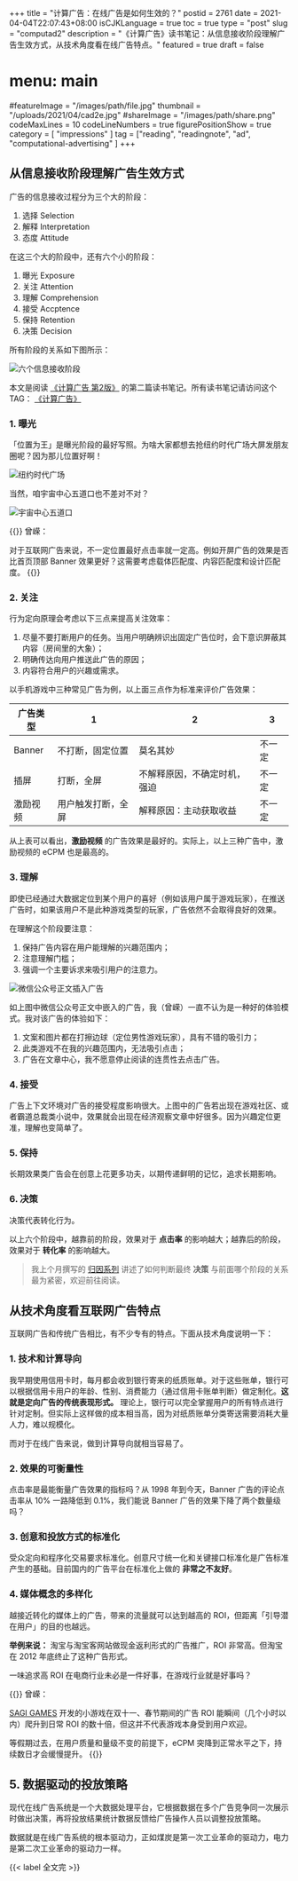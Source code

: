 +++
title = "计算广告：在线广告是如何生效的？"
postid = 2761
date = 2021-04-04T22:07:43+08:00
isCJKLanguage = true
toc = true
type = "post"
slug = "computad2"
description = "《计算广告》读书笔记：从信息接收阶段理解广告生效方式，从技术角度看在线广告特点。"
featured = true
draft = false
# menu: main
#featureImage = "/images/path/file.jpg"
thumbnail = "/uploads/2021/04/cad2e.jpg"
#shareImage = "/images/path/share.png"
codeMaxLines = 10
codeLineNumbers = true
figurePositionShow = true
category = [ "impressions" ]
tag = ["reading", "readingnote", "ad", "computational-advertising" ]
+++

## 从信息接收阶段理解广告生效方式

广告的信息接收过程分为三个大的阶段：

1. 选择 Selection
2. 解释 Interpretation
3. 态度 Attitude

在这三个大的阶段中，还有六个小的阶段：

1. 曝光 Exposure
2. 关注 Attention
3. 理解 Comprehension
4. 接受 Accptence
5. 保持 Retention
6. 决策 Decision

所有阶段的关系如下图所示： <!--more-->

![六个信息接收阶段](/uploads/2021/04/cad2a.png)


本文是阅读 [《计算广告 第2版》][book] 的第二篇读书笔记。所有读书笔记请访问这个 TAG： [《计算广告》](/tag/computational-advertising/)

### 1. 曝光

「位置为王」是曝光阶段的最好写照。为啥大家都想去抢纽约时代广场大屏发朋友圈呢？因为那儿位置好啊！

![纽约时代广场](/uploads/2021/04/cad2b.png)

当然，咱宇宙中心五道口也不差对不对？

![宇宙中心五道口](/uploads/2021/04/cad2c.png)

{{<alert>}}
曾嵘：

对于互联网广告来说，不一定位置最好点击率就一定高。例如开屏广告的效果是否比首页顶部 Banner 效果更好？这需要考虑载体匹配度、内容匹配度和设计匹配度。
{{</alert>}}

### 2. 关注

行为定向原理会考虑以下三点来提高关注效率：

1. 尽量不要打断用户的任务。当用户明确辨识出固定广告位时，会下意识屏蔽其内容（房间里的大象）；
2. 明确传达向用户推送此广告的原因；
3. 内容符合用户的兴趣或需求。

以手机游戏中三种常见广告为例，以上面三点作为标准来评价广告效果：

|广告类型|1|2|3|
|---|---|---|---|
|Banner|不打断，固定位置|莫名其妙|不一定|
|插屏|打断，全屏|不解释原因，不确定时机，强迫|不一定|
|激励视频|用户触发打断，全屏|解释原因：主动获取收益|不一定|

从上表可以看出，**激励视频** 的广告效果是最好的。实际上，以上三种广告中，激励视频的 eCPM 也是最高的。

### 3. 理解

即使已经通过大数据定位到某个用户的喜好（例如该用户属于游戏玩家），在推送广告时，如果该用户不是此种游戏类型的玩家，广告依然不会取得良好的效果。

在理解这个阶段要注意：

1. 保持广告内容在用户能理解的兴趣范围内；
2. 注意理解门槛；
3. 强调一个主要诉求来吸引用户的注意力。

![微信公众号正文插入广告](/uploads/2021/04/cad2d.png)

如上图中微信公众号正文中嵌入的广告，我（曾嵘）一直不认为是一种好的体验模式。我对该广告的体验如下：

1. 文案和图片都在打擦边球（定位男性游戏玩家），具有不错的吸引力；
2. 此类游戏不在我的兴趣范围内，无法吸引点击；
3. 广告在文章中心，我不愿意停止阅读的连贯性去点击广告。

### 4. 接受

广告上下文环境对广告的接受程度影响很大。上图中的广告若出现在游戏社区、或者霸道总裁类小说中，效果就会出现在经济观察文章中好很多。因为兴趣定位更准，理解也变简单了。

### 5. 保持

长期效果类广告会在创意上花更多功夫，以期传递鲜明的记忆，追求长期影响。

### 6. 决策

决策代表转化行为。

以上六个阶段中，越靠前的阶段，效果对于 **点击率** 的影响越大；越靠后的阶段，效果对于 **转化率** 的影响越大。

> 我上个月撰写的 [归因系列](/tag/attribution/) 讲述了如何判断最终 **决策** 与前面哪个阶段的关系最为紧密，欢迎前往阅读。

## 从技术角度看互联网广告特点

互联网广告和传统广告相比，有不少专有的特点。下面从技术角度说明一下：

### 1. 技术和计算导向

我早期使用信用卡时，每月都会收到银行寄来的纸质账单。对于这些账单，银行可以根据信用卡用户的年龄、性别、消费能力（通过信用卡账单判断）做定制化。**这就是定向广告的传统表现形式。** 理论上，银行可以完全掌握用户的所有特点进行针对定制。但实际上这样做的成本相当高，因为对纸质账单分类寄送需要消耗大量人力，难以规模化。

而对于在线广告来说，做到计算导向就相当容易了。

### 2. 效果的可衡量性

点击率是最能衡量广告效果的指标吗？从 1998 年到今天，Banner 广告的评论点击率从 10% 一路降低到 0.1%，我们能说 Banner 广告的效果下降了两个数量级吗？

### 3. 创意和投放方式的标准化

受众定向和程序化交易要求标准化。创意尺寸统一化和关键接口标准化是广告标准产生的基础。目前国内的广告平台在标准化上做的 **非常之不友好**。

### 4. 媒体概念的多样化

越接近转化的媒体上的广告，带来的流量就可以达到越高的 ROI，但距离「引导潜在用户」的目的也越远。

**举例来说：** 淘宝与淘宝客网站做现金返利形式的广告推广，ROI 非常高。但淘宝在 2012 年底终止了这种广告形式。

一味追求高 ROI 在电商行业未必是一件好事，在游戏行业就是好事吗？

{{<alert>}}
曾嵘：

[SAGI GAMES](/tag/sagiteam/) 开发的小游戏在双十一、春节期间的广告 ROI 能瞬间（几个小时以内）爬升到日常 ROI 的数十倍，但这并不代表游戏本身受到用户欢迎。

等假期过去，在用户质量和量级不变的前提下，eCPM 突降到正常水平之下，持续数日才会缓慢提升。
{{</alert>}}

## 5. 数据驱动的投放策略

现代在线广告系统是一个大数据处理平台，它根据数据在多个广告竞争同一次展示时做出决策，再将投放结果统计数据反馈给广告操作人员以调整投放策略。

数据就是在线广告系统的根本驱动力，正如煤炭是第一次工业革命的驱动力，电力是第二次工业革命的驱动力一样。

{{< label 全文完 >}}

[book]: https://book.douban.com/subject/34804492/
